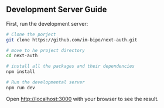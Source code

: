 ## Development Server Guide
First, run the development server:

```bash
# Clone the porject
git clone https://github.com/im-bipo/next-auth.git

# move to he project directory
cd next-auth

# install all the packages and their dependencies
npm install

# Run the developmental server
npm run dev
```
Open [http://localhost:3000](http://localhost:3000) with your browser to see the result.

